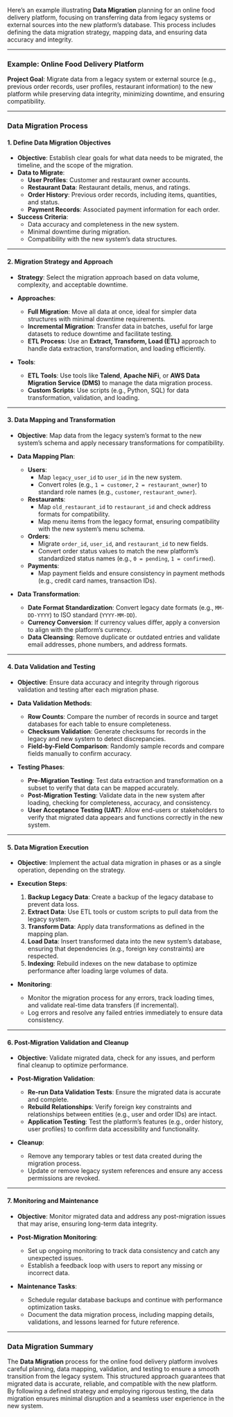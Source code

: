 Here’s an example illustrating **Data Migration** planning for an online food delivery platform, focusing on transferring data from legacy systems or external sources into the new platform’s database. This process includes defining the data migration strategy, mapping data, and ensuring data accuracy and integrity.

---

### Example: Online Food Delivery Platform

**Project Goal**: Migrate data from a legacy system or external source (e.g., previous order records, user profiles, restaurant information) to the new platform while preserving data integrity, minimizing downtime, and ensuring compatibility.

---

### **Data Migration Process**

#### 1. **Define Data Migration Objectives**

   - **Objective**: Establish clear goals for what data needs to be migrated, the timeline, and the scope of the migration.
   - **Data to Migrate**:
     - **User Profiles**: Customer and restaurant owner accounts.
     - **Restaurant Data**: Restaurant details, menus, and ratings.
     - **Order History**: Previous order records, including items, quantities, and status.
     - **Payment Records**: Associated payment information for each order.
   - **Success Criteria**:
     - Data accuracy and completeness in the new system.
     - Minimal downtime during migration.
     - Compatibility with the new system’s data structures.

---

#### 2. **Migration Strategy and Approach**

   - **Strategy**: Select the migration approach based on data volume, complexity, and acceptable downtime.
   
   - **Approaches**:
     - **Full Migration**: Move all data at once, ideal for simpler data structures with minimal downtime requirements.
     - **Incremental Migration**: Transfer data in batches, useful for large datasets to reduce downtime and facilitate testing.
     - **ETL Process**: Use an **Extract, Transform, Load (ETL)** approach to handle data extraction, transformation, and loading efficiently.
   
   - **Tools**:
     - **ETL Tools**: Use tools like **Talend**, **Apache NiFi**, or **AWS Data Migration Service (DMS)** to manage the data migration process.
     - **Custom Scripts**: Use scripts (e.g., Python, SQL) for data transformation, validation, and loading.

---

#### 3. **Data Mapping and Transformation**

   - **Objective**: Map data from the legacy system’s format to the new system’s schema and apply necessary transformations for compatibility.

   - **Data Mapping Plan**:
     - **Users**:
       - Map `legacy_user_id` to `user_id` in the new system.
       - Convert roles (e.g., `1 = customer`, `2 = restaurant_owner`) to standard role names (e.g., `customer`, `restaurant_owner`).
     - **Restaurants**:
       - Map `old_restaurant_id` to `restaurant_id` and check address formats for compatibility.
       - Map menu items from the legacy format, ensuring compatibility with the new system’s menu schema.
     - **Orders**:
       - Migrate `order_id`, `user_id`, and `restaurant_id` to new fields.
       - Convert order status values to match the new platform’s standardized status names (e.g., `0 = pending`, `1 = confirmed`).
     - **Payments**:
       - Map payment fields and ensure consistency in payment methods (e.g., credit card names, transaction IDs).

   - **Data Transformation**:
     - **Date Format Standardization**: Convert legacy date formats (e.g., `MM-DD-YYYY`) to ISO standard (`YYYY-MM-DD`).
     - **Currency Conversion**: If currency values differ, apply a conversion to align with the platform’s currency.
     - **Data Cleansing**: Remove duplicate or outdated entries and validate email addresses, phone numbers, and address formats.

---

#### 4. **Data Validation and Testing**

   - **Objective**: Ensure data accuracy and integrity through rigorous validation and testing after each migration phase.
   
   - **Data Validation Methods**:
     - **Row Counts**: Compare the number of records in source and target databases for each table to ensure completeness.
     - **Checksum Validation**: Generate checksums for records in the legacy and new system to detect discrepancies.
     - **Field-by-Field Comparison**: Randomly sample records and compare fields manually to confirm accuracy.
   
   - **Testing Phases**:
     - **Pre-Migration Testing**: Test data extraction and transformation on a subset to verify that data can be mapped accurately.
     - **Post-Migration Testing**: Validate data in the new system after loading, checking for completeness, accuracy, and consistency.
     - **User Acceptance Testing (UAT)**: Allow end-users or stakeholders to verify that migrated data appears and functions correctly in the new system.

---

#### 5. **Data Migration Execution**

   - **Objective**: Implement the actual data migration in phases or as a single operation, depending on the strategy.
   
   - **Execution Steps**:
     1. **Backup Legacy Data**: Create a backup of the legacy database to prevent data loss.
     2. **Extract Data**: Use ETL tools or custom scripts to pull data from the legacy system.
     3. **Transform Data**: Apply data transformations as defined in the mapping plan.
     4. **Load Data**: Insert transformed data into the new system’s database, ensuring that dependencies (e.g., foreign key constraints) are respected.
     5. **Indexing**: Rebuild indexes on the new database to optimize performance after loading large volumes of data.

   - **Monitoring**:
     - Monitor the migration process for any errors, track loading times, and validate real-time data transfers (if incremental).
     - Log errors and resolve any failed entries immediately to ensure data consistency.

---

#### 6. **Post-Migration Validation and Cleanup**

   - **Objective**: Validate migrated data, check for any issues, and perform final cleanup to optimize performance.
   
   - **Post-Migration Validation**:
     - **Re-run Data Validation Tests**: Ensure the migrated data is accurate and complete.
     - **Rebuild Relationships**: Verify foreign key constraints and relationships between entities (e.g., user and order IDs) are intact.
     - **Application Testing**: Test the platform’s features (e.g., order history, user profiles) to confirm data accessibility and functionality.
   
   - **Cleanup**:
     - Remove any temporary tables or test data created during the migration process.
     - Update or remove legacy system references and ensure any access permissions are revoked.

---

#### 7. **Monitoring and Maintenance**

   - **Objective**: Monitor migrated data and address any post-migration issues that may arise, ensuring long-term data integrity.
   
   - **Post-Migration Monitoring**:
     - Set up ongoing monitoring to track data consistency and catch any unexpected issues.
     - Establish a feedback loop with users to report any missing or incorrect data.
   
   - **Maintenance Tasks**:
     - Schedule regular database backups and continue with performance optimization tasks.
     - Document the data migration process, including mapping details, validations, and lessons learned for future reference.

---

### **Data Migration Summary**

The **Data Migration** process for the online food delivery platform involves careful planning, data mapping, validation, and testing to ensure a smooth transition from the legacy system. This structured approach guarantees that migrated data is accurate, reliable, and compatible with the new platform. By following a defined strategy and employing rigorous testing, the data migration ensures minimal disruption and a seamless user experience in the new system.
